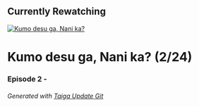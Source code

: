 ﻿
## Currently Rewatching

[![Kumo desu ga, Nani ka?](https://s4.anilist.co/file/anilistcdn/media/anime/cover/medium/bx103632-o4jpRxks22LT.jpg)](https://anilist.co/anime/103632)

# Kumo desu ga, Nani ka? (2/24)

### Episode 2 - 

###### *Generated with [Taiga Update Git](https://github.com/nike4613/taiga-update-git)*